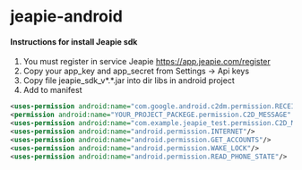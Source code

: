jeapie-android
==============

#### Instructions for install Jeapie sdk

1. You must register in service Jeapie https://app.jeapie.com/register
2. Copy your app_key and app_secret from Settings -> Api keys
3. Copy file jeapie_sdk_v*.*.jar into dir libs in android project
4. Add to manifest

```xml
<uses-permission android:name="com.google.android.c2dm.permission.RECEIVE" />
<permission android:name="YOUR_PROJECT_PACKEGE.permission.C2D_MESSAGE" android:protectionLevel="signature" />
<uses-permission android:name="com.example.jeapie_test.permission.C2D_MESSAGE" />
<uses-permission android:name="android.permission.INTERNET"/>
<uses-permission android:name="android.permission.GET_ACCOUNTS"/>
<uses-permission android:name="android.permission.WAKE_LOCK"/>
<uses-permission android:name="android.permission.READ_PHONE_STATE"/>
```
